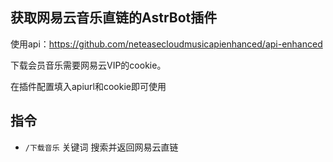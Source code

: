 

## 获取网易云音乐直链的AstrBot插件

使用api：https://github.com/neteasecloudmusicapienhanced/api-enhanced

下载会员音乐需要网易云VIP的cookie。

在插件配置填入apiurl和cookie即可使用

## 指令 ##

- `/下载音乐` 关键词 搜索并返回网易云直链
